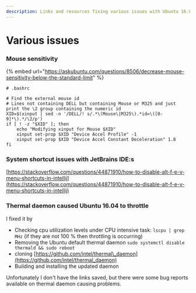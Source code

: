 ```yaml
---
description: Links and resources fixing various issues with Ubuntu 16.04
---
```


# Various issues

### Mouse sensitivity

{% embed url="https://askubuntu.com/questions/8506/decrease-mouse-sensitivity-below-the-standard-limit" %}

```text
# .bashrc

# Find the external mouse id
# Lines not containing DELL but containing Mouse or M325 and just print the \2 group containing the numeric id
XID=$(xinput | sed -n '/DELL/! s/.*\(Mouse\|M325\).*id=\([0-9]*\).*/\2/p')
if [ ! -z "$XID" ]; then
    echo "Modifying xinput for Mouse $XID"
    xinput set-prop $XID "Device Accel Profile" -1
    xinput set-prop $XID "Device Accel Constant Deceleration" 1.8
fi

```

### System shortcut issues with JetBrains IDE:s

[https://stackoverflow.com/questions/44871910/how-to-disable-alt-f-e-v-menu-shortcuts-in-intellij](https://stackoverflow.com/questions/44871910/how-to-disable-alt-f-e-v-menu-shortcuts-in-intellij)

### Thermal daemon caused Ubuntu 16.04 to throttle

I fixed it by 

* Checking cpu utilization levels under CPU intensive task: `lscpu | grep MHz` \(if they are not 100 % then throttling is occurring\)
* Removing the Ubuntu default thermal daemon  `sudo systemctl disable thermald && sudo reboot`
* cloning [https://github.com/intel/thermal\_daemon](https://github.com/intel/thermal_daemon)
* Building and installing the updated daemon

Unfortunately I don't have the links saved, but there were some bug reports available on thermal daemon causing problems.

